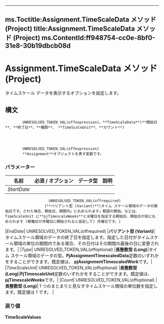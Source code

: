 

---
ms.Toctitle:Assignment.TimeScaleData メソッド (Project)
title:Assignment.TimeScaleData メソッド (Project)
ms.ContentId:ff948754-cc0e-8bf0-31e8-30b19dbcb08d
---
# Assignment.TimeScaleData メソッド (Project)




タイムスケール データを表示するオプションを設定します。

## 構文

            UNRESOLVED_TOKEN_VAL(offexpression)。**TimeScaleData**(**開始日**、**終了日**、**種類**、 **TimeScaleUnit**、**カウント**)




            UNRESOLVED_TOKEN_VAL(offexpression)
            **Assignment**オブジェクトを表す変数です。

### パラメーター

|**名前**|**必須 / オプション**|**データ型**|**説明**|
|---|---|---|---|
|*StartDate*|
                        UNRESOLVED_TOKEN_VAL(offrequired)
                      |**バリアント型 (Variant)**|タイム スケール領域のデータの開始日です。された場合、開始日、期間内」に丸められます」範囲の開始。などは、TimeScaleUnit に**pjTimescaleWeeks**と水曜日を指定する開始日、開始日が前に丸められます (稼働日が月曜日に開始されると仮定して) 月曜日です。|
|*EndDate*|
                        UNRESOLVED_TOKEN_VAL(offrequired)
                      |**バリアント型 (Variant)**|タイムスケール領域のデータの終了日を指定します。指定した日付がタイムスケール領域の単位の期間内である場合、その日付はその期間の最後の日に変更されます。|
|*Type*|
                        UNRESOLVED_TOKEN_VAL(offoptional)
                      |**長整数型 (Long)**|タイム スケール領域のデータの型。**PjAssignmentTimescaledData**定数のいずれかをすることができます。既定値は、 **pjAssignmentTimescaledWork**です。|
|*TimeScaleUnit*|
                        UNRESOLVED_TOKEN_VAL(offoptional)
                      |**長整数型 (Long)**|**PjTimescaleUnit**定数のいずれかをすることができます。既定値は、 **pjTimescaleWeeks**です。|
|*Count*|
                        UNRESOLVED_TOKEN_VAL(offoptional)
                      |**長整数型 (Long)**|
            1 つのまとまりと見なすタイムスケール領域の単位数を指定します。既定値は 1 です。
|



### 戻り値
**TimeScaleValues**






